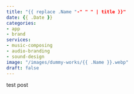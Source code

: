 ```yaml
---
title: "{{ replace .Name "-" " " | title }}"
date: {{ .Date }}
categories: 
- app
- brand
services: 
- music-composing
- audio-branding
- sound-design
image: "/images/dummy-works/{{ .Name }}.webp"
draft: false
---
```


test post
